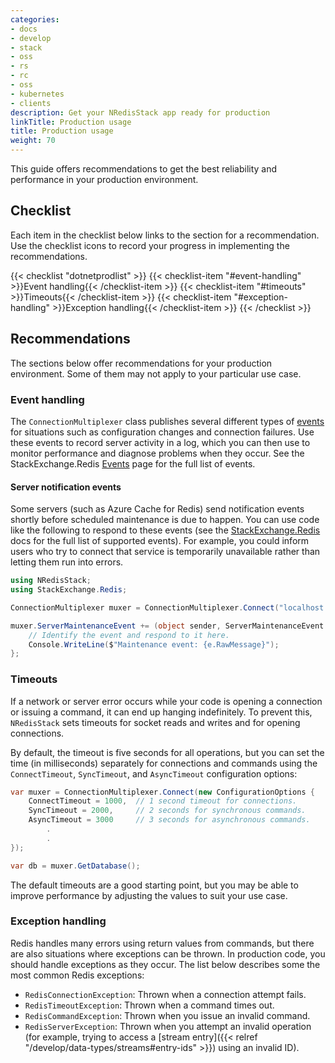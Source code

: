 ```yaml
---
categories:
- docs
- develop
- stack
- oss
- rs
- rc
- oss
- kubernetes
- clients
description: Get your NRedisStack app ready for production
linkTitle: Production usage
title: Production usage
weight: 70
---
```


This guide offers recommendations to get the best reliability and
performance in your production environment.

## Checklist

Each item in the checklist below links to the section
for a recommendation. Use the checklist icons to record your
progress in implementing the recommendations.

{{< checklist "dotnetprodlist" >}}
    {{< checklist-item "#event-handling" >}}Event handling{{< /checklist-item >}}
    {{< checklist-item "#timeouts" >}}Timeouts{{< /checklist-item >}}
    {{< checklist-item "#exception-handling" >}}Exception handling{{< /checklist-item >}}
{{< /checklist >}}

## Recommendations

The sections below offer recommendations for your production environment. Some
of them may not apply to your particular use case.

### Event handling

The `ConnectionMultiplexer` class publishes several different types of
[events](https://learn.microsoft.com/en-us/dotnet/csharp/programming-guide/events/)
for situations such as configuration changes and connection failures.
Use these events to record server activity in a log, which you can then use
to monitor performance and diagnose problems when they occur.
See
the StackExchange.Redis
[Events](https://stackexchange.github.io/StackExchange.Redis/Events)
page for the full list of events.

#### Server notification events

Some servers (such as Azure Cache for Redis) send notification events shortly
before scheduled maintenance is due to happen. You can use code like the
following to respond to these events (see the 
[StackExchange.Redis](https://stackexchange.github.io/StackExchange.Redis/ServerMaintenanceEvent)
docs for the full list of supported events). For example, you could
inform users who try to connect that service is temporarily unavailable
rather than letting them run into errors.

```cs
using NRedisStack;
using StackExchange.Redis;

ConnectionMultiplexer muxer = ConnectionMultiplexer.Connect("localhost:6379");

muxer.ServerMaintenanceEvent += (object sender, ServerMaintenanceEvent e) => {
    // Identify the event and respond to it here.
    Console.WriteLine($"Maintenance event: {e.RawMessage}");
};
```

### Timeouts

If a network or server error occurs while your code is opening a
connection or issuing a command, it can end up hanging indefinitely.
To prevent this, `NRedisStack` sets timeouts for socket
reads and writes and for opening connections.

By default, the timeout is five seconds for all operations, but
you can set the time (in milliseconds) separately for connections
and commands using the `ConnectTimeout`, `SyncTimeout`, and
`AsyncTimeout` configuration options:

```cs
var muxer = ConnectionMultiplexer.Connect(new ConfigurationOptions {
    ConnectTimeout = 1000,  // 1 second timeout for connections.
    SyncTimeout = 2000,     // 2 seconds for synchronous commands.
    AsyncTimeout = 3000     // 3 seconds for asynchronous commands.
        .
        .
});

var db = muxer.GetDatabase();
```

The default timeouts are a good starting point, but you may be able
to improve performance by adjusting the values to suit your use case.

### Exception handling

Redis handles many errors using return values from commands, but there
are also situations where exceptions can be thrown. In production code,
you should handle exceptions as they occur. The list below describes some
the most common Redis exceptions:

- `RedisConnectionException`: Thrown when a connection attempt fails.
- `RedisTimeoutException`: Thrown when a command times out.
- `RedisCommandException`: Thrown when you issue an invalid command.
- `RedisServerException`: Thrown when you attempt an invalid operation
  (for example, trying to access a
  [stream entry]({{< relref "/develop/data-types/streams#entry-ids" >}})
  using an invalid ID).

